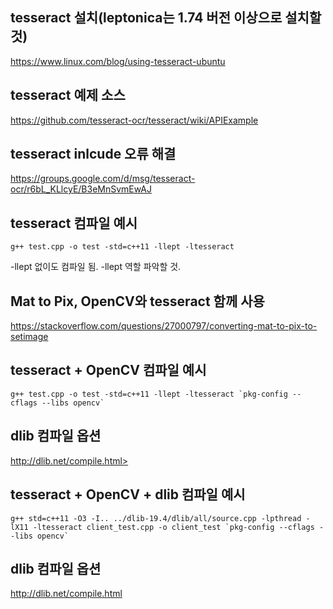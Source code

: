 ## tesseract 설치(leptonica는 1.74 버전 이상으로 설치할 것)

<https://www.linux.com/blog/using-tesseract-ubuntu>

## tesseract 예제 소스

<https://github.com/tesseract-ocr/tesseract/wiki/APIExample>

## tesseract inlcude 오류 해결

<https://groups.google.com/d/msg/tesseract-ocr/r6bL_KLlcyE/B3eMnSvmEwAJ>

## tesseract 컴파일 예시

```
g++ test.cpp -o test -std=c++11 -llept -ltesseract
```

-llept 없이도 컴파일 됨. -llept 역할 파악할 것.

## Mat to Pix, OpenCV와 tesseract 함께 사용

<https://stackoverflow.com/questions/27000797/converting-mat-to-pix-to-setimage>

## tesseract + OpenCV 컴파일 예시

```
g++ test.cpp -o test -std=c++11 -llept -ltesseract `pkg-config --cflags --libs opencv`
```

## dlib 컴파일 옵션

http://dlib.net/compile.html>

## tesseract + OpenCV + dlib 컴파일 예시

```
g++ std=c++11 -O3 -I.. ../dlib-19.4/dlib/all/source.cpp -lpthread -lX11 -ltesseract client_test.cpp -o client_test `pkg-config --cflags --libs opencv`
```

## dlib 컴파일 옵션

<http://dlib.net/compile.html>
